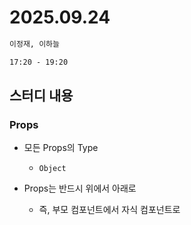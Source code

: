 # 2025.09.24

```txt
이정재, 이하늘

17:20 - 19:20
```

## 스터디 내용
### Props
* 모든 Props의 Type 
  - `Object`

* Props는 반드시 위에서 아래로
  - 즉, 부모 컴포넌트에서 자식 컴포넌트로